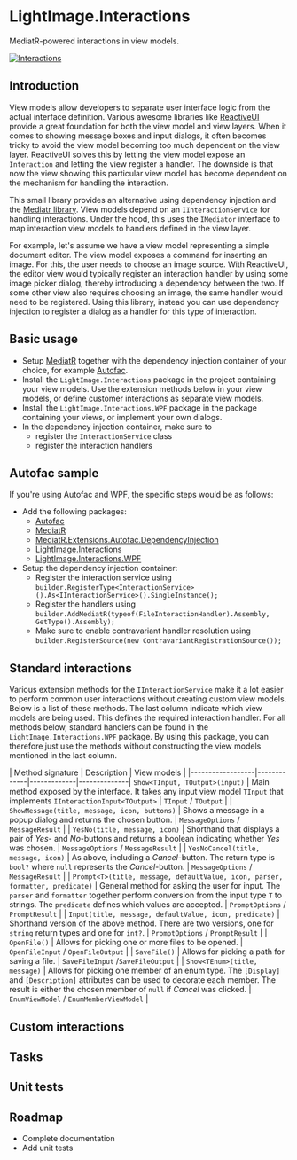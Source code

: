 # LightImage.Interactions
MediatR-powered interactions in view models.

[![Interactions](https://img.shields.io/nuget/v/lightimage.interactions)](https://www.nuget.org/packages/LightImage.Interactions/)

## Introduction

View models allow developers to separate user interface logic from the actual interface definition. Various awesome libraries like [ReactiveUI](https://reactiveui.net/) provide a great foundation for both the view model and view layers. When it comes to showing message boxes and input dialogs, it often becomes tricky to avoid the view model becoming too much dependent on the view layer. ReactiveUI solves this by letting the view model expose an `Interaction` and letting the view register a handler. The downside is that now the view showing this particular view model has become dependent on the mechanism for handling the interaction.

This small library provides an alternative using dependency injection and the [Mediatr library](https://github.com/jbogard/MediatR). View models depend on an `IInteractionService` for handling interactions. Under the hood, this uses the `IMediator` interface to map interaction view models to handlers defined in the view layer.

For example, let's assume we have a view model representing a simple document editor. The view model exposes a command for inserting an image. For this, the user needs to choose an image source. With ReactiveUI, the editor view would typically register an interaction handler by using some image picker dialog, thereby introducing a dependency between the two. If some other view also requires choosing an image, the same handler would need to be registered. Using this library, instead you can use dependency injection to register a dialog as a handler for this type of interaction.

## Basic usage

* Setup [MediatR](https://github.com/jbogard/MediatR) together with the dependency injection container of your choice, for example [Autofac](https://autofac.org/).
* Install the `LightImage.Interactions` package in the project containing your view models. Use the extension methods below in your view models, or define customer interactions as separate view models.
* Install the `LightImage.Interactions.WPF` package in the package containing your views, or implement your own dialogs.
* In the dependency injection container, make sure to
  - register the `InteractionService` class
  - register the interaction handlers

## Autofac sample

If you're using Autofac and WPF, the specific steps would be as follows:

* Add the following packages:
  - [Autofac](https://www.nuget.org/packages/Autofac/)
  - [MediatR](https://www.nuget.org/packages/MediatR/)
  - [MediatR.Extensions.Autofac.DependencyInjection](https://www.nuget.org/packages/MediatR.Extensions.Autofac.DependencyInjection)
  - [LightImage.Interactions](https://www.nuget.org/packages/LightImage.Interactions/)
  - [LightImage.Interactions.WPF](https://www.nuget.org/packages/LightImage.Interactions.WPF/)
* Setup the dependency injection container:
  - Register the interaction service using  `builder.RegisterType<InteractionService>().As<IInteractionService>().SingleInstance();`  
  - Register the handlers using `builder.AddMediatR(typeof(FileInteractionHandler).Assembly, GetType().Assembly);`
  - Make sure to enable contravariant handler resolution using `builder.RegisterSource(new ContravariantRegistrationSource());`

## Standard interactions

Various extension methods for the `IInteractionService` make it a lot easier to perform common user interactions without creating custom view models. Below is a list of these methods. The last column indicate which view models are being used. This defines the required interaction handler. For all methods below, standard handlers can be found in the `LightImage.Interactions.WPF` package. By using this package, you can therefore just use the methods without constructing the view models mentioned in the last column.

| Method signature | Description | View models |
|------------------|-------------|-------------|--------------|
`Show<TInput, TOutput>(input)` | Main method exposed by the interface. It takes any input view model `TInput` that implements `IInteractionInput<TOutput>` | `TInput` / `TOutput` |
| `ShowMessage(title, message, icon, buttons)` | Shows a message in a popup dialog and returns the chosen button. | `MessageOptions` / `MessageResult` |
| `YesNo(title, message, icon)` | Shorthand that displays a pair of *Yes*- and *No*-buttons and returns a boolean indicating whether *Yes* was chosen. | `MessageOptions` / `MessageResult` |
| `YesNoCancel(title, message, icon)` | As above, including a *Cancel*-button. The return type is `bool?` where `null` represents the *Cancel*-button. | `MessageOptions` / `MessageResult` |
| `Prompt<T>(title, message, defaultValue, icon, parser, formatter, predicate)` | General method for asking the user for input. The `parser` and `formatter` together perform conversion from the input type `T` to strings. The `predicate` defines which values are accepted. | `PromptOptions` / `PromptResult` |
| `Input(title, message, defaultValue, icon, predicate)` | Shorthand version of the above method. There are two versions, one for `string` return types and one for `int?`. | `PromptOptions` / `PromptResult` |
| `OpenFile()` | Allows for picking one or more files to be opened. | `OpenFileInput` / `OpenFileOutput` |
| `SaveFile()` | Allows for picking a path for saving a file. | `SaveFileInput` /`SaveFileOutput` |
| `Show<TEnum>(title, message)` | Allows for picking one member of an enum type. The `[Display]` and `[Description]` attributes can be used to decorate each member. The result is either the chosen member of `null` if *Cancel* was clicked. | `EnumViewModel` / `EnumMemberViewModel` |

## Custom interactions


## Tasks

## Unit tests

## Roadmap

* Complete documentation
* Add unit tests
